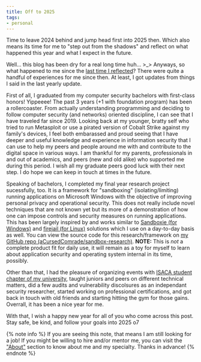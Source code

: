 ```yaml
---
title: Off to 2025
tags:
- personal
---
```

Time to leave 2024 behind and jump head first into 2025 then. Which also means its time for me to "step out from the shadows" and reflect on what happened this year and what I expect in the future.

<!--more-->

Well... this blog has been dry for a real long time huh... >_> Anyways, so what happened to me since the [last time I reflected](/into-2024)? There were quite a handful of experiences for me since then. At least, I got updates from things I said in the last yearly update.

First of all, I graduated from my computer security bachelors with first-class honors! Yippeeee! The past 3 years (+1 with foundation program) has been a rollercoaster. From actually understanding programming and deciding to follow computer security (and networks) oriented discipline, I can see that I have traveled far since 2019. Looking back at my younger, bratty self who tried to run Metasploit or use a pirated version of Cobalt Strike against my family's devices, I feel both embarassed and proud seeing that I have deeper and useful knowledge and experience in information security that I can use to help my peers and people around me with and contribute to the digital space in various ways. I am thankful for my parents, professionals in and out of academics, and peers (new and old alike) who supported me during this period. I wish all my graduate peers good luck with their next step. I do hope we can keep in touch at times in the future.

Speaking of bachelors, I completed my final year research project sucessfully, too. It is a framework for "sandboxing" (isolating/limiting) running applications on Microsoft Windows with the objective of improving personal privacy and operational security. This does not really include novel techniques that are not known yet but its more of a demonstration of how one can impose controls and security measures on running applications. This has been largely inspired by and works similar to [Sandboxie (for Windows)](https://github.com/sandboxie-plus/Sandboxie) and [firejail (for Linux)](https://github.com/netblue30/firejail) solutions which I use on a day-to-day basis as well. You can view the source code for this research/framework on [my GitHub repo (aCursedComrade/sandbox-research)](https://github.com/aCursedComrade/sandbox-research). **NOTE:** This is *not* a complete product fit for daily use, it will remain as a toy for myself to learn about application security and operating system internal in its time, possibly.

Other than that, I had the pleasure of organizing events with [ISACA student chapter of my university](https://www.linkedin.com/company/isacansbm/posts/), taught juniors and peers on different technical matters, did a few audits and vulnerability discolsures as an independant security researcher, started working on professional certifications, and got back in touch with old friends and starting hitting the gym for those gains. Overrall, it has been a nice year for me.

With that, I wish a happy new year for all of you who come across this post. Stay safe, be kind, and follow your goals into 2025 o7

{% note info %}
If you are seeing this note, that means I am still looking for a job! If you might be willing to hire and/or mentor me, you can visit the ["About"](/about) section to know about me and my specialty. Thanks in advance!
{% endnote %}
